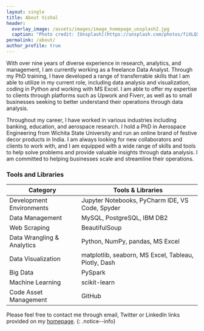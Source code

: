 ```yaml
---
layout: single
title: About Vishal
header:
  overlay_image: /assets/images/image_homepage_unsplash2.jpg
  caption: "Photo credit: [Unsplash](https://unsplash.com/photos/fiXLQXAhCfk?utm_source=unsplash&utm_medium=referral&utm_content=creditShareLink)"
permalink: /about/
author_profile: true
---
```

With over nine years of diverse experience in research, analytics, and management, I am currently working as a freelance Data Analyst. Through my PhD training, I have developed a range of transferrable skills that I am able to utilize in my current role, including data analysis and visualization, coding in Python and working with MS Excel. I am able to offer my expertise to clients through platforms such as Upwork and Fiverr, as well as to small businesses seeking to better understand their operations through data analysis.

Throughout my career, I have worked in various industries including banking, education, and aerospace research. I hold a PhD in Aerospace Engineering from Wichita State University and run an online brand of festive decor products in India. I am always looking for new collaborators and clients to work with, and I am equipped with a wide range of skills and tools to help solve problems and provide valuable insights through data analysis. I am committed to helping businesses scale and streamline their operations.

### Tools and Libraries

| Category | Tools & Libraries |
| --- | --- |
| Development Environments | Jupyter Notebooks, PyCharm IDE, VS Code, Spyder |
| Data Management | MySQL, PostgreSQL, IBM DB2 |
| Web Scraping | BeautifulSoup |
| Data Wrangling & Analytics | Python, NumPy, pandas, MS Excel |
| Data Visualization | matplotlib, seaborn, MS Excel, Tableau, Plotly, Dash |
| Big Data | PySpark |
| Machine Learning | scikit-learn |
| Code Asset Management | GitHub |

Please feel free to contact me through email, Twitter or LinkedIn links provided on my [homepage](/home/).
{: .notice--info}


